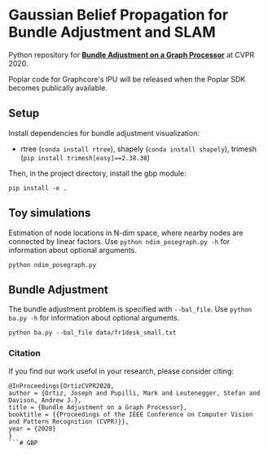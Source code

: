 # Gaussian Belief Propagation for Bundle Adjustment and SLAM

Python repository for [**Bundle Adjustment on a Graph Processor**](https://arxiv.org/abs/2003.03134) at CVPR 2020.


Poplar code for Graphcore's IPU will be released when the Poplar SDK becomes publically available. 

## Setup

Install dependencies for bundle adjustment visualization:

- rtree (`conda install rtree`), shapely (`conda install shapely`), trimesh (`pip install trimesh[easy]==2.38.38`)

Then, in the project directory, install the gbp module:

`pip install -e .`


## Toy simulations

Estimation of node locations in N-dim space, where nearby nodes are connected by linear factors. Use `python ndim_posegraph.py -h` for information about optional arguments. 

```
python ndim_posegraph.py
```

## Bundle Adjustment
The bundle adjustment problem is specified with `--bal_file`. Use `python ba.py -h` for information about optional arguments. 
```
python ba.py --bal_file data/fr1desk_small.txt
```

<!---
## SLAM

```
python slam.py --bal_file data/fr1desk.txt
```
-->

### Citation

If you find our work useful in your research, please consider citing:

```
@InProceedings{OrtizCVPR2020,
author = {Ortiz, Joseph and Pupilli, Mark and Leutenegger, Stefan and Davison, Andrew J.},
title = {Bundle Adjustment on a Graph Processor},
booktitle = {{Proceedings of the IEEE Conference on Computer Vision and Pattern Recognition (CVPR)}},
year = {2020}
}
```# GBP
